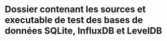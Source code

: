 # Dossier contenant les sources et executable de test des bases de données SQLite, InfluxDB et LevelDB
